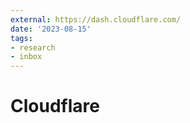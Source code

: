 ```yaml
---
external: https://dash.cloudflare.com/
date: '2023-08-15'
tags:
- research
- inbox
---
```


# Cloudflare
